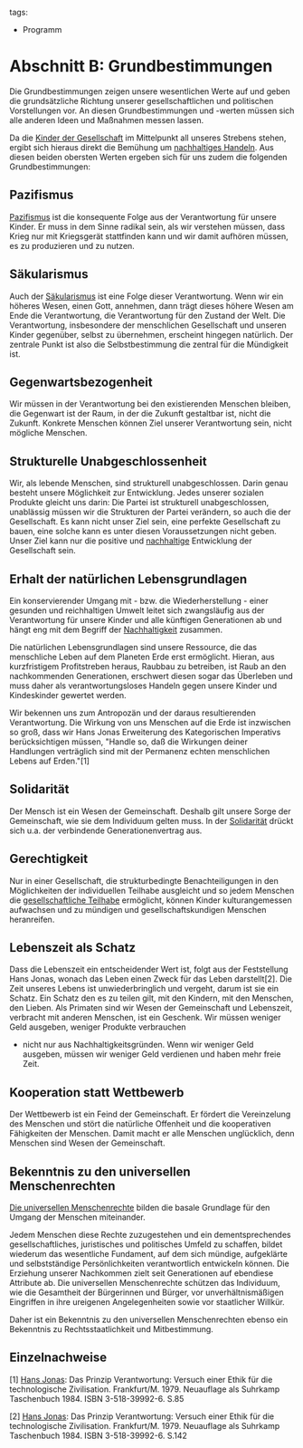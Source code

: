 tags:
 - Programm

Abschnitt B: Grundbestimmungen
==============================

Die Grundbestimmungen zeigen unsere wesentlichen Werte auf und geben die
grundsätzliche Richtung unserer gesellschaftlichen und politischen
Vorstellungen vor. An diesen Grundbestimmungen und -werten müssen sich
alle anderen Ideen und Maßnahmen messen lassen.

Da die [Kinder der Gesellschaft](/wiki/Kinder_der_Gesellschaft "wikilink") im
Mittelpunkt all unseres Strebens stehen, ergibt sich hieraus direkt die
Bemühung um [nachhaltiges Handeln](/wiki/Nachhaltigkeit "wikilink"). Aus
diesen beiden obersten Werten ergeben sich für uns zudem die folgenden
Grundbestimmungen:

Pazifismus
----------

[Pazifismus](https://de.wikipedia.org/wiki/Pazifismus) ist die
konsequente Folge aus der Verantwortung für unsere Kinder. Er muss in
dem Sinne radikal sein, als wir verstehen müssen, dass Krieg nur mit
Kriegsgerät stattfinden kann und wir damit aufhören müssen, es zu
produzieren und zu nutzen.

Säkularismus
------------

Auch der [Säkularismus](https://de.wikipedia.org/wiki/S%C3%A4kularismus)
ist eine Folge dieser Verantwortung. Wenn wir ein höheres Wesen, einen
Gott, annehmen, dann trägt dieses höhere Wesen am Ende die
Verantwortung, die Verantwortung für den Zustand der Welt. Die
Verantwortung, insbesondere der menschlichen Gesellschaft und unseren
Kinder gegenüber, selbst zu übernehmen, erscheint hingegen natürlich.
Der zentrale Punkt ist also die Selbstbestimmung die zentral für die
Mündigkeit ist.

Gegenwartsbezogenheit
---------------------

Wir müssen in der Verantwortung bei den existierenden Menschen bleiben,
die Gegenwart ist der Raum, in der die Zukunft gestaltbar ist, nicht die
Zukunft. Konkrete Menschen können Ziel unserer Verantwortung sein, nicht
mögliche Menschen.

Strukturelle Unabgeschlossenheit
--------------------------------

Wir, als lebende Menschen, sind strukturell unabgeschlossen. Darin genau
besteht unsere Möglichkeit zur Entwicklung. Jedes unserer sozialen
Produkte gleicht uns darin: Die Partei ist strukturell unabgeschlossen,
unablässig müssen wir die Strukturen der Partei verändern, so auch die
der Gesellschaft. Es kann nicht unser Ziel sein, eine perfekte
Gesellschaft zu bauen, eine solche kann es unter diesen Voraussetzungen
nicht geben. Unser Ziel kann nur die positive und
[nachhaltige](/wiki/Nachhaltigkeit "wikilink") Entwicklung der Gesellschaft
sein.

Erhalt der natürlichen Lebensgrundlagen
---------------------------------------

Ein konservierender Umgang mit - bzw. die Wiederherstellung - einer
gesunden und reichhaltigen Umwelt leitet sich zwangsläufig aus der
Verantwortung für unsere Kinder und alle künftigen Generationen ab und
hängt eng mit dem Begriff der
[Nachhaltigkeit](/wiki/Nachhaltigkeit "wikilink") zusammen.

Die natürlichen Lebensgrundlagen sind unsere Ressource, die das
menschliche Leben auf dem Planeten Erde erst ermöglicht. Hieran, aus
kurzfristigem Profitstreben heraus, Raubbau zu betreiben, ist Raub an
den nachkommenden Generationen, erschwert diesen sogar das Überleben und
muss daher als verantwortungsloses Handeln gegen unsere Kinder und
Kindeskinder gewertet werden.

Wir bekennen uns zum Antropozän und der daraus resultierenden
Verantwortung. Die Wirkung von uns Menschen auf die Erde ist inzwischen
so groß, dass wir Hans Jonas Erweiterung des Kategorischen Imperativs
berücksichtigen müssen, "Handle so, daß die Wirkungen deiner Handlungen
verträglich sind mit der Permanenz echten menschlichen Lebens auf
Erden."[1]

Solidarität
-----------

Der Mensch ist ein Wesen der Gemeinschaft. Deshalb gilt unsere Sorge der
Gemeinschaft, wie sie dem Individuum gelten muss. In der
[Solidarität](https://de.wikipedia.org/wiki/Solidarit%C3%A4t) drückt
sich u.a. der verbindende Generationenvertrag aus.

Gerechtigkeit
-------------

Nur in einer Gesellschaft, die strukturbedingte Benachteiligungen in den
Möglichkeiten der individuellen Teilhabe ausgleicht und so jedem
Menschen die [gesellschaftliche
Teilhabe](https://de.wikipedia.org/wiki/Partizipation) ermöglicht,
können Kinder kulturangemessen aufwachsen und zu mündigen und
gesellschaftskundigen Menschen heranreifen.

Lebenszeit als Schatz
---------------------

Dass die Lebenszeit ein entscheidender Wert ist, folgt aus der
Feststellung Hans Jonas, wonach das Leben einen Zweck für das Leben
darstellt[2]. Die Zeit unseres Lebens ist unwiederbringlich und vergeht,
darum ist sie ein Schatz. Ein Schatz den es zu teilen gilt, mit den
Kindern, mit den Menschen, den Lieben. Als Primaten sind wir Wesen der
Gemeinschaft und Lebenszeit, verbracht mit anderen Menschen, ist ein
Geschenk. Wir müssen weniger Geld ausgeben, weniger Produkte verbrauchen
- nicht nur aus Nachhaltigkeitsgründen. Wenn wir weniger Geld ausgeben,
müssen wir weniger Geld verdienen und haben mehr freie Zeit.

Kooperation statt Wettbewerb
----------------------------

Der Wettbewerb ist ein Feind der Gemeinschaft. Er fördert die
Vereinzelung des Menschen und stört die natürliche Offenheit und die
kooperativen Fähigkeiten der Menschen. Damit macht er alle Menschen
unglücklich, denn Menschen sind Wesen der Gemeinschaft.

Bekenntnis zu den universellen Menschenrechten
----------------------------------------------

[Die universellen
Menschenrechte](http://www.ohchr.org/EN/UDHR/Documents/UDHR_Translations/ger.pdf)
bilden die basale Grundlage für den Umgang der Menschen miteinander.

Jedem Menschen diese Rechte zuzugestehen und ein dementsprechendes
gesellschaftliches, juristisches und politisches Umfeld zu schaffen,
bildet wiederum das wesentliche Fundament, auf dem sich mündige,
aufgeklärte und selbstständige Persönlichkeiten verantwortlich
entwickeln können. Die Erziehung unserer Nachkommen zielt seit
Generationen auf ebendiese Attribute ab. Die universellen Menschenrechte
schützen das Individuum, wie die Gesamtheit der Bürgerinnen und Bürger,
vor unverhältnismäßigen Eingriffen in ihre ureigenen Angelegenheiten
sowie vor staatlicher Willkür.

Daher ist ein Bekenntnis zu den universellen Menschenrechten ebenso ein
Bekenntnis zu Rechtsstaatlichkeit und Mitbestimmung.

Einzelnachweise
---------------

<references />

[1] [Hans Jonas](https://de.wikipedia.org/wiki/Hans_Jonas): Das Prinzip
Verantwortung: Versuch einer Ethik für die technologische Zivilisation.
Frankfurt/M. 1979. Neuauflage als Suhrkamp Taschenbuch 1984. ISBN
3-518-39992-6. S.85

[2] [Hans Jonas](https://de.wikipedia.org/wiki/Hans_Jonas): Das Prinzip
Verantwortung: Versuch einer Ethik für die technologische Zivilisation.
Frankfurt/M. 1979. Neuauflage als Suhrkamp Taschenbuch 1984. ISBN
3-518-39992-6. S.142

